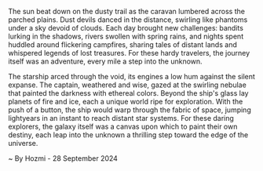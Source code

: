 
The sun beat down on the dusty trail as the caravan lumbered across the parched plains. Dust devils danced in the distance, swirling like phantoms under a sky devoid of clouds. Each day brought new challenges: bandits lurking in the shadows, rivers swollen with spring rains, and nights spent huddled around flickering campfires, sharing tales of distant lands and whispered legends of lost treasures. For these hardy travelers, the journey itself was an adventure, every mile a step into the unknown.

The starship arced through the void, its engines a low hum against the silent expanse. The captain, weathered and wise, gazed at the swirling nebulae that painted the darkness with ethereal colors. Beyond the ship's glass lay planets of fire and ice, each a unique world ripe for exploration. With the push of a button, the ship would warp through the fabric of space, jumping lightyears in an instant to reach distant star systems. For these daring explorers, the galaxy itself was a canvas upon which to paint their own destiny, each leap into the unknown a thrilling step toward the edge of the universe. 

~ By Hozmi - 28 September 2024
